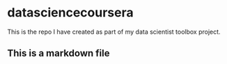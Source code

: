 # datasciencecoursera
This is the repo I have created as part of my data scientist toolbox project. 
## This is a markdown file
